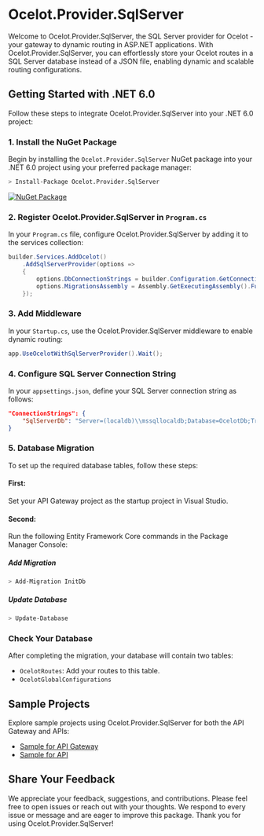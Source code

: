 # Ocelot.Provider.SqlServer

Welcome to Ocelot.Provider.SqlServer, the SQL Server provider for Ocelot - your gateway to dynamic routing in ASP.NET applications. With Ocelot.Provider.SqlServer, you can effortlessly store your Ocelot routes in a SQL Server database instead of a JSON file, enabling dynamic and scalable routing configurations.

## Getting Started with .NET 6.0

Follow these steps to integrate Ocelot.Provider.SqlServer into your .NET 6.0 project:

### 1. Install the NuGet Package

Begin by installing the `Ocelot.Provider.SqlServer` NuGet package into your .NET 6.0 project using your preferred package manager:

```bash
> Install-Package Ocelot.Provider.SqlServer
```

[![NuGet Package](https://img.shields.io/nuget/v/Ocelot.Provider.SqlServer.svg)](https://www.nuget.org/packages/Ocelot.Provider.SqlServer/)

### 2. Register Ocelot.Provider.SqlServer in `Program.cs`

In your `Program.cs` file, configure Ocelot.Provider.SqlServer by adding it to the services collection:

```csharp
builder.Services.AddOcelot()
    .AddSqlServerProvider(options =>
    {
        options.DbConnectionStrings = builder.Configuration.GetConnectionString("SqlServerDb");
        options.MigrationsAssembly = Assembly.GetExecutingAssembly().FullName;
    });
```

### 3. Add Middleware

In your `Startup.cs`, use the Ocelot.Provider.SqlServer middleware to enable dynamic routing:

```csharp
app.UseOcelotWithSqlServerProvider().Wait();
```

### 4. Configure SQL Server Connection String

In your `appsettings.json`, define your SQL Server connection string as follows:

```json
"ConnectionStrings": {
    "SqlServerDb": "Server=(localdb)\\mssqllocaldb;Database=OcelotDb;Trusted_Connection=True;MultipleActiveResultSets=true"
}
```

### 5. Database Migration

To set up the required database tables, follow these steps:

#### First:

Set your API Gateway project as the startup project in Visual Studio.

#### Second:

Run the following Entity Framework Core commands in the Package Manager Console:

##### Add Migration

```bash
> Add-Migration InitDb
```

##### Update Database

```bash
> Update-Database
```

### Check Your Database

After completing the migration, your database will contain two tables:

- `OcelotRoutes`: Add your routes to this table.
- `OcelotGlobalConfigurations`

## Sample Projects

Explore sample projects using Ocelot.Provider.SqlServer for both the API Gateway and APIs:

- [Sample for API Gateway](https://github.com/omid-ahmadpour/Ocelot.Provider.SqlServer/tree/master/SampleApiGateway)
- [Sample for API](https://github.com/omid-ahmadpour/Ocelot.Provider.SqlServer/tree/master/SampleApi)

## Share Your Feedback

We appreciate your feedback, suggestions, and contributions. Please feel free to open issues or reach out with your thoughts. We respond to every issue or message and are eager to improve this package. Thank you for using Ocelot.Provider.SqlServer!
